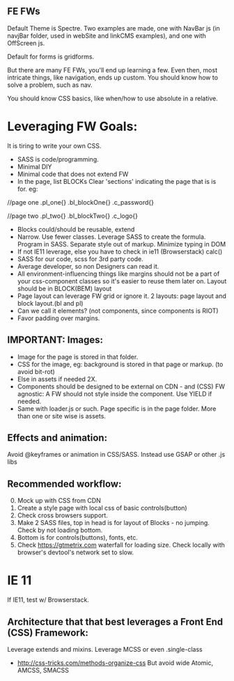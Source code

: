 
## FE FWs

Default Theme is Spectre. Two examples are made, one with NavBar js (in navjBar folder, used in webSite and linkCMS examples), and one with OffScreen js.

Default for forms is gridforms.

But there are many FE FWs, you'll end up learning a few. Even then, most intricate things, like navigation, ends up custom. You should know how to solve a problem, such as nav.

You should know CSS basics, like when/how to use absolute in a relative.

# Leveraging FW Goals:

It is tiring to write your own CSS.

- SASS is code/programming. 
- Minimal DIY
- Minimal code that does not extend FW
- In the page, list BLOCKs
Clear 'sections' indicating the page that is is for. eg:

//page one
.pl_one{}
.bl_blockOne{}
.c_password{}

//page two
.pl_two{}
.bl_blockTwo{}
.c_logo{}

- Blocks could/should be reusable, extend
- Narrow. Use fewer classes. Leverage SASS to create the formula. Program in SASS. Separate style out of markup. Minimize typing in DOM
- If not IE11 leverage, else you  have to check in ie11 (Browserstack) calc() 
- SASS for our code, scss for 3rd party code.
- Average developer, so non Designers can read it.
- All environment-influencing things like margins should not be a part of your css-component classes so it's easier to reuse them later on. Layout should be in BLOCK(BEM) layout
- Page layout can leverage FW grid or ignore it.  2 layouts: page layout and block layout.(bl and pl)
- Can we call it elements? (not components, since components is RIOT)
- Favor padding over margins. 

## IMPORTANT: Images:
- Image for the page is stored in that folder.
- CSS for the image, eg: background is stored in that page or markup. (to avoid bit-rot)
- Else in assets if needed 2X. 
- Components should be designed to be external on CDN - and (CSS) FW agnostic: A FW should not style inside the component. Use YIELD if needed.
- Same with loader.js or such. Page specific is in the page folder. More than one or site wise is assets.

## Effects and animation:
Avoid @keyframes or animation in CSS/SASS. Instead use GSAP or other .js libs


## Recommended workflow:
0. Mock up with CSS from CDN
1. Create a style page with local css of basic controls(button)
2. Check cross browsers support.
2. Make 2 SASS files, top in head is for layout of Blocks - no jumping. Check by not loading bottom.
3. Bottom is for controls(buttons), fonts, etc. 
4. Check https://gtmetrix.com waterfall for loading size. Check locally with browser's devtool's network set to slow.

# IE 11
If IE11, test w/ Browserstack.

## Architecture that that best leverages a Front End (CSS) Framework:

Leverage extends and mixins.
Leverage MCSS or even .single-class
- http://css-tricks.com/methods-organize-css
But avoid wide Atomic, AMCSS, SMACSS



